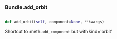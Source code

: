 ### Bundle.add_orbit

```py

def add_orbit(self, component=None, **kwargs)

```



Shortcut to :meth:`add_component` but with kind='orbit'

